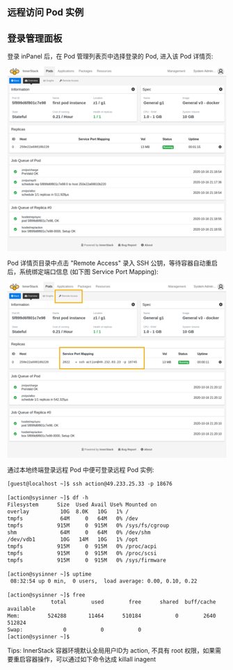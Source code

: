 ## 远程访问 Pod 实例


## 登录管理面板

登录 inPanel 后，在 Pod 管理列表页中选择登录的 Pod, 进入该 Pod 详情页:

![pic](ops/assets/ops-install-pod-entry.cmp.png)


Pod 详情页目录中点击 "Remote Access" 录入 SSH 公钥，等待容器自动重启后，系统绑定端口信息 (如下图 Service Port Mapping):


![pic](ops/assets/ops-install-pod-ssh-entry.cmp.png)

通过本地终端登录远程 Pod 中便可登录远程 Pod 实例:


``` shell
[guest@localhost ~]$ ssh action@49.233.25.33 -p 18676

[action@sysinner ~]$ df -h
Filesystem      Size  Used Avail Use% Mounted on
overlay          10G  8.0K   10G   1% /
tmpfs            64M     0   64M   0% /dev
tmpfs           915M     0  915M   0% /sys/fs/cgroup
shm              64M     0   64M   0% /dev/shm
/dev/vdb1        10G   14M   10G   1% /opt
tmpfs           915M     0  915M   0% /proc/acpi
tmpfs           915M     0  915M   0% /proc/scsi
tmpfs           915M     0  915M   0% /sys/firmware

[action@sysinner ~]$ uptime
 08:32:54 up 0 min,  0 users,  load average: 0.00, 0.10, 0.22
 
[action@sysinner ~]$ free
              total        used        free      shared  buff/cache   available
Mem:         524288       11464      510184           0        2640      512824
Swap:             0           0           0
[action@sysinner ~]$ 
```

Tips: InnerStack 容器环境默认全局用户ID为 action, 不具有 root 权限，如果需要重启容器操作，可以通过如下命令达成 killall inagent


